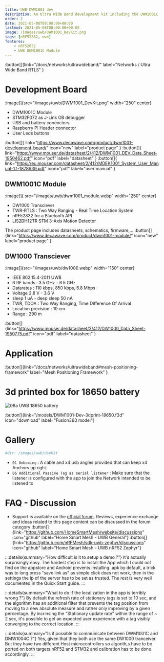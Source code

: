 ```yaml
---
title: UWB DWM1001 dev
description: An Ultra Wide Band development kit including the DWM1001C Module
order: 2
date: 2021-05-08T08:00:00+00:00
lastmod: 2021-05-08T08:00:00+00:00
image: /images/uwb/DWM1001_DevKit.png
tags: [nRF52832, uwb]
features:
    - nRF52832
    - UWB DWM1001C Module
---
```


:button[]{link="/docs/networks/ultrawideband/" label="Networks / Ultra Wide Band RTLS" }

# Development Board
:image[]{src="/images/uwb/DWM1001_DevKit.png" width="250" center}

* DWM1001C Module
* STM32F072 as J-Link OB debugger
* USB and battery conenctors
* Raspberry PI Header connector
* User Leds buttons

:button[]{ link="https://www.decawave.com/product/dwm1001-development-board/" icon="new" label="product page" }
:button[]{ link="https://www.mouser.de/datasheet/2/412/DWM1001_DEV_Data_Sheet-1950462.pdf" icon="pdf" label="datasheet" }
:button[]{ link="https://eu.mouser.com/datasheet/2/412/MDEK1001_System_User_Manual-1.1-1878639.pdf" icon="pdf" label="user manual" }

## DWM1001C Module
:image[]{ src="/images/uwb/dwm1001_module.webp" width="250" center}

* DW1000 Transciever
* TWR-RTLS : Two Way Ranging - Real Time Location System
* nRF52832 for a Bluetooth API
* LIS2DH12TR STM 3-Axis Motion Detector

The product page includes datasheets, schematics, firmware,...
:button[]{link="https://www.decawave.com/product/dwm1001-module/" icon="new" label="product page" }

## DW1000 Transciever
:image[]{src="/images/uwb/dw1000.webp" width="150" center}

* IEEE 802.15.4-2011 UWB
* 6 RF bands : 3.5 GHz - 6.5 GHz
* Datarates : 110 kbps, 850 kbps, 6.8 Mbps
* Voltage 2.8 V - 3.6 V
* sleep 1 uA - deep sleep 50 nA
* TWR, TDOA : Two Way Ranging, Time Difference Of Arrival
* Location precision : 10 cm
* Range : 290 m

:button[]{link="https://www.mouser.de/datasheet/2/412/DW1000_Data_Sheet-1950775.pdf" icon="pdf" label="datasheet" }


# Application

:button[]{link="/docs/networks/ultrawideband#mesh-positioning-framework" label="Mesh Positioning Framework" }

# 3d printed box for 18650 battery
![08a UWB 18650 battery](/images/uwb/devkit/08a_UWB_18650_battery.png)

:button[]{link="/models/DWM1001-Dev-3dprint-18650.f3d" icon="download" label="Fusion360 model"}
# Gallery

```yaml gallery
#dir: /images/uwb/devkit
```

* `01 Unboxing` : A cable and x4 usb angles provided that can keep x4 Anchors up right.
* `06 Additional Passive Tag as serial listener` : Make sure that the listener is configured with the app to join the Network intended to be listened to

# FAQ - Discussion

* Support is available on the [official forum](https://decaforum.decawave.com/). Reviews, experience exchange and ideas related to this page content can be discussed in the forum category
:button[]{link="https://github.com/HomeSmartMesh/website/discussions" icon="github" label="Home Smart Mesh - UWB General"}
:button[]{link="https://github.com/nRFMesh/sdk-uwb-zephyr/discussions" icon="github" label="Home Smart Mesh - UWB nRF52 Zephyr"}

:::details{summary="How difficult is it to setup a demo ?"}
It's actually surprisingly easy. The hardest step is to install the App which I could not find on the appstore and Android prevents installing .apk by default, a trick was to long press "save link as" as simple click does not work, then in the settings the ip of the server has to be set as trusted. The rest is very well documented in the Quick Start guide.
:::

:::details{summary="What to do if the localization in the app is terribly wrong ?"}
By default the refresh rate of stationary tags is set to 10 sec, and the algorithm has an additional filter that prevents the tag position from moving to a new absolute measure and rather only improving by a given percentage. By incrinsing the "Stationary update rate" within the range of ~ 2 sec, it's possible to get an expected user experience with a tag visibly converging to the correct location.
:::

:::details{summary="Is it possible to communicate between DWM1001C and DMW1004C ?"}
Yes, given that they both use the same DW1000 tranceiver. But they have two different Host microcontrollers so algorith,s have to be ported on both targets nRF52 and STM32 and calibration has to be done accordingly.
:::
